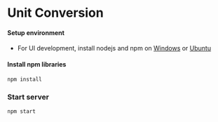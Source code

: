 # Unit Conversion


#### Setup environment

* For UI development, install nodejs and npm on [Windows](http://blog.teamtreehouse.com/install-node-js-npm-windows) or [Ubuntu](http://askubuntu.com/questions/594656/how-to-install-the-latest-versions-of-nodejs-and-npm-for-ubuntu-14-04-lts)


#### Install npm libraries
```
npm install
```

### Start server
```
npm start
```